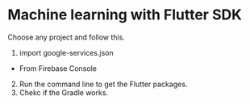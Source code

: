 # Machine learning with Flutter SDK
Choose any project and follow this.
1. import google-services.json
- From Firebase Console
2. Run the command line to get the Flutter packages.
3. Chekc if the Gradle works.
